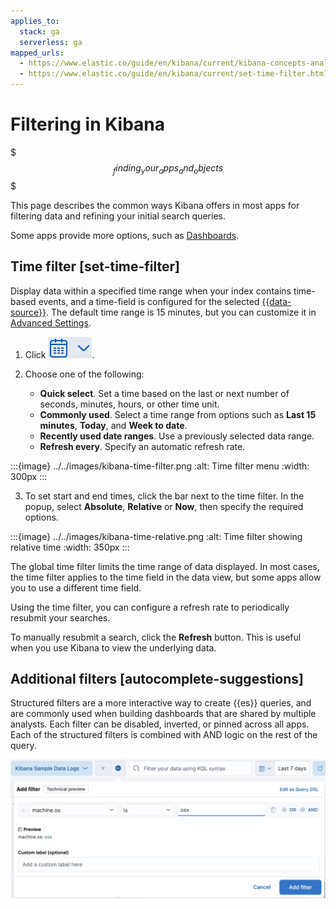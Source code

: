 ```yaml
---
applies_to:
  stack: ga
  serverless: ga
mapped_urls:
  - https://www.elastic.co/guide/en/kibana/current/kibana-concepts-analysts.html
  - https://www.elastic.co/guide/en/kibana/current/set-time-filter.html
---
```


# Filtering in Kibana

$$$_finding_your_apps_and_objects$$$

This page describes the common ways Kibana offers in most apps for filtering data and refining your initial search queries.

Some apps provide more options, such as [Dashboards](../dashboards.md).

## Time filter [set-time-filter]

Display data within a specified time range when your index contains time-based events, and a time-field is configured for the selected [{{data-source}}](../find-and-organize/data-views.md). The default time range is 15 minutes, but you can customize it in [Advanced Settings](kibana://reference/advanced-settings.md).

1. Click ![calendar icon](../../images/kibana-time-filter-icon.png).
2. Choose one of the following:

    * **Quick select**. Set a time based on the last or next number of seconds, minutes, hours, or other time unit.
    * **Commonly used**. Select a time range from options such as **Last 15 minutes**, **Today**, and **Week to date**.
    * **Recently used date ranges**. Use a previously selected data range.
    * **Refresh every**. Specify an automatic refresh rate.

:::{image} ../../images/kibana-time-filter.png
:alt: Time filter menu
:width: 300px
:::

3. To set start and end times, click the bar next to the time filter. In the popup, select **Absolute**, **Relative** or **Now**, then specify the required options.

:::{image} ../../images/kibana-time-relative.png
:alt: Time filter showing relative time
:width: 350px
:::

The global time filter limits the time range of data displayed. In most cases, the time filter applies to the time field in the data view, but some apps allow you to use a different time field.

Using the time filter, you can configure a refresh rate to periodically resubmit your searches.

To manually resubmit a search, click the **Refresh** button. This is useful when you use Kibana to view the underlying data.

## Additional filters [autocomplete-suggestions]

Structured filters are a more interactive way to create {{es}} queries, and are commonly used when building dashboards that are shared by multiple analysts. Each filter can be disabled, inverted, or pinned across all apps. Each of the structured filters is combined with AND logic on the rest of the query.

![Add filter popup](../../images/kibana-add-filter-popup.png "")